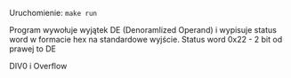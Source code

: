 Uruchomienie:
`make run`

Program wywołuje wyjątek DE (Denoramlized Operand)
i wypisuje status word w formacie hex na standardowe wyjście.
Status word 0x22 - 2 bit od prawej to DE

DIV0 i Overflow
